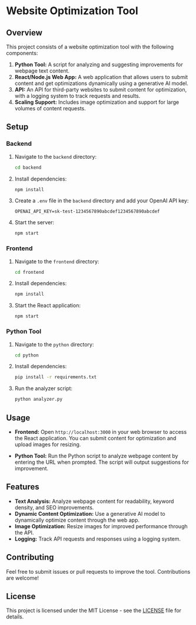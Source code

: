 
# Website Optimization Tool

## Overview

This project consists of a website optimization tool with the following components:

1. **Python Tool:** A script for analyzing and suggesting improvements for webpage text content.
2. **React/Node.js Web App:** A web application that allows users to submit content and get optimizations dynamically using a generative AI model.
3. **API:** An API for third-party websites to submit content for optimization, with a logging system to track requests and results.
4. **Scaling Support:** Includes image optimization and support for large volumes of content requests.

## Setup

### Backend

1. Navigate to the `backend` directory:
   ```bash
   cd backend
   ```

2. Install dependencies:
   ```bash
   npm install
   ```

3. Create a `.env` file in the `backend` directory and add your OpenAI API key:
   ```env
   OPENAI_API_KEY=sk-test-1234567890abcdef1234567890abcdef
   ```

4. Start the server:
   ```bash
   npm start
   ```

### Frontend

1. Navigate to the `frontend` directory:
   ```bash
   cd frontend
   ```

2. Install dependencies:
   ```bash
   npm install
   ```

3. Start the React application:
   ```bash
   npm start
   ```

### Python Tool

1. Navigate to the `python` directory:
   ```bash
   cd python
   ```

2. Install dependencies:
   ```bash
   pip install -r requirements.txt
   ```

3. Run the analyzer script:
   ```bash
   python analyzer.py
   ```

## Usage

- **Frontend:** Open `http://localhost:3000` in your web browser to access the React application. You can submit content for optimization and upload images for resizing.

- **Python Tool:** Run the Python script to analyze webpage content by entering the URL when prompted. The script will output suggestions for improvement.

## Features

- **Text Analysis:** Analyze webpage content for readability, keyword density, and SEO improvements.
- **Dynamic Content Optimization:** Use a generative AI model to dynamically optimize content through the web app.
- **Image Optimization:** Resize images for improved performance through the API.
- **Logging:** Track API requests and responses using a logging system.

## Contributing

Feel free to submit issues or pull requests to improve the tool. Contributions are welcome!

## License

This project is licensed under the MIT License - see the [LICENSE](LICENSE) file for details.
```








